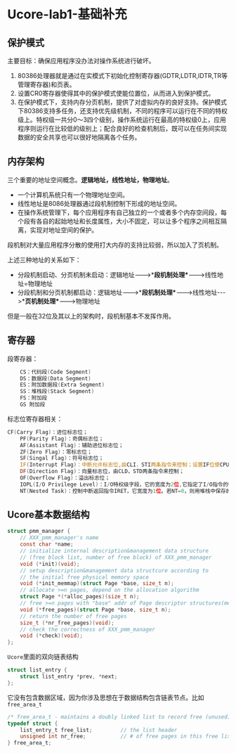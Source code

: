 # Ucore-lab1-基础补充

## 保护模式

主要目标：确保应用程序没办法对操作系统进行破坏。

1. 80386处理器就是通过在实模式下初始化控制寄存器(GDTR,LDTR,IDTR,TR等管理寄存器)和页表。
2. 设置CR0寄存器使得其中的保护模式使能位置位，从而进入到保护模式。
3. 在保护模式下，支持内存分页机制，提供了对虚拟内存的良好支持。保护模式下80386支持多任务，还支持优先级机制，不同的程序可以运行在不同的特权级上。特权级一共分0～3四个级别，操作系统运行在最高的特权级0上，应用程序则运行在比较低的级别上；配合良好的检查机制后，既可以在任务间实现数据的安全共享也可以很好地隔离各个任务。

## 内存架构

三个重要的地址空间概念。**逻辑地址，线性地址，物理地址**。

* 一个计算机系统只有一个物理地址空间。
* 线性地址是8086处理器通过段机制控制下形成的地址空间。
* 在操作系统管理下，每个应用程序有自己独立的一个或者多个内存空间段，每个段有各自的起始地址和长度属性，大小不固定，可以让多个程序之间相互隔离，实现对地址空间的保护。

段机制对大量应用程序分散的使用打大内存的支持比较弱，所以加入了页机制。

上述三种地址的关系如下：

- 分段机制启动、分页机制未启动：逻辑地址--->***段机制处理\***--->线性地址=物理地址
- 分段机制和分页机制都启动：逻辑地址--->***段机制处理\***--->线性地址--->***页机制处理\***--->物理地址

但是一般在32位及其以上的架构时，段机制基本不发挥作用。

## 寄存器

段寄存器：

~~~asm
    CS：代码段(Code Segment)
    DS：数据段(Data Segment)
    ES：附加数据段(Extra Segment)
    SS：堆栈段(Stack Segment)
    FS：附加段
    GS 附加段
~~~

标志位寄存器相关：

~~~asm
CF(Carry Flag)：进位标志位；
    PF(Parity Flag)：奇偶标志位；
    AF(Assistant Flag)：辅助进位标志位；
    ZF(Zero Flag)：零标志位；
    SF(Singal Flag)：符号标志位；
    IF(Interrupt Flag)：中断允许标志位,由CLI，STI两条指令来控制；设置IF位使CPU可识别外部（可屏蔽）中断请求，复位IF位则禁止中断，IF位对不可屏蔽外部中断和故障中断的识别没有任何作用；
    DF(Direction Flag)：向量标志位，由CLD，STD两条指令来控制；
    OF(Overflow Flag)：溢出标志位；
    IOPL(I/O Privilege Level)：I/O特权级字段，它的宽度为2位,它指定了I/O指令的特权级。如果当前的特权级别在数值上小于或等于IOPL，那么I/O指令可执行。否则，将发生一个保护性故障中断；
    NT(Nested Task)：控制中断返回指令IRET，它宽度为1位。若NT=0，则用堆栈中保存的值恢复EFLAGS，CS和EIP从而实现中断返回；若NT=1，则通过任务切换实现中断返回。在ucore中，设置NT为0。
~~~

## Ucore基本数据结构

~~~c
struct pmm_manager {
    // XXX_pmm_manager's name
    const char *name;  
    // initialize internal description&management data structure
    // (free block list, number of free block) of XXX_pmm_manager 
    void (*init)(void); 
    // setup description&management data structcure according to
    // the initial free physical memory space 
    void (*init_memmap)(struct Page *base, size_t n); 
    // allocate >=n pages, depend on the allocation algorithm 
    struct Page *(*alloc_pages)(size_t n);  
    // free >=n pages with "base" addr of Page descriptor structures(memlayout.h)
    void (*free_pages)(struct Page *base, size_t n);   
    // return the number of free pages 
    size_t (*nr_free_pages)(void);                     
    // check the correctness of XXX_pmm_manager
    void (*check)(void);                               
};
~~~

`Ucore`里面的双向链表结构

~~~c
struct list_entry {
    struct list_entry *prev, *next;
};
~~~

它没有包含数据区域，因为你涉及思想在于数据结构包含链表节点。比如`free_area_t`

~~~c
/* free_area_t - maintains a doubly linked list to record free (unused) pages */
typedef struct {
    list_entry_t free_list;         // the list header
    unsigned int nr_free;           // # of free pages in this free list
} free_area_t;
~~~













